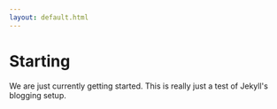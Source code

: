 ```yaml
---
layout: default.html
---
```


# Starting

We are just currently getting started. This is really just a test of Jekyll's blogging setup.